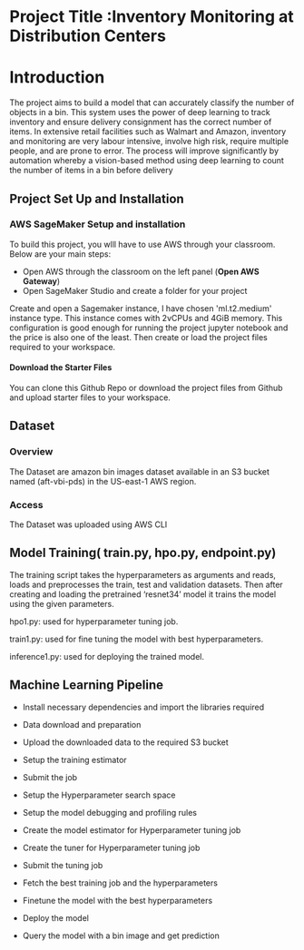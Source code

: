 # Project Title :Inventory Monitoring at Distribution Centers

# Introduction

The project aims to build a model that can accurately classify the number of objects in a bin. This system uses the power of deep learning to track inventory and ensure delivery consignment has the correct number of items. In extensive retail facilities such as Walmart and Amazon, inventory and monitoring are very labour intensive, involve high risk, require multiple people, and are prone to error. The process will improve significantly by automation whereby a vision-based method using deep learning to count the number of items in a bin before delivery

## Project Set Up and Installation
### AWS SageMaker Setup and installation

To build this project, you wlll have to use AWS through your classroom. Below are your main steps:
- Open AWS through the classroom on the left panel (**Open AWS Gateway**)
- Open SageMaker Studio and create a folder for your project

Create and open a Sagemaker instance, I have chosen 'ml.t2.medium' instance type. This instance comes with 2vCPUs and 4GiB memory. This configuration is good enough for running the project jupyter notebook and the price is also one of the least.
Then create or load the project files required to your workspace.

#### Download the Starter Files

You can clone this Github Repo or download the project files from Github and upload starter files to your workspace.

## Dataset

### Overview
The Dataset are amazon bin images dataset available in an S3 bucket named (aft-vbi-pds) in the US-east-1 AWS region. 

### Access
The Dataset was uploaded using AWS CLI

## Model Training( train.py, hpo.py, endpoint.py)
The training script takes the hyperparameters as arguments and reads, loads and preprocesses the train, test and validation datasets. Then after creating and loading the pretrained ‘resnet34’ model it trains the model using the given parameters.

hpo1.py:  used for hyperparameter tuning job.

train1.py: used for fine tuning the model with best hyperparameters.

inference1.py: used for deploying the trained model.

## Machine Learning Pipeline

- Install necessary dependencies and import the libraries required

- Data download and preparation

- Upload the downloaded data to the required S3 bucket

- Setup the training estimator

- Submit the job

- Setup the Hyperparameter search space
    
- Setup the model debugging and profiling rules
    
- Create the model estimator for Hyperparameter tuning job

- Create the tuner for Hyperparameter tuning job
- Submit the tuning job
    
- Fetch the best training job and the hyperparameters

- Finetune the model with the best hyperparameters
    
- Deploy the model
    
- Query the model with a bin image and get prediction


